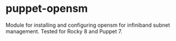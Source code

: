 # puppet-opensm
Module for installing and configuring opensm for infiniband subnet management. Tested for Rocky 8 and Puppet 7.
